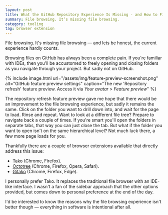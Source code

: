 ```yaml
---
layout: post
title: What the GitHub Repository Experience Is Missing - and How to Fix It
summary: File browsing. It’s missing file browsing.
category: tooling
tag: browser extension
---
```


File browsing. It's missing file browsing — and lets be honest, the current experience hardly counts.

Browsing files on GitHub has always been a complete pain. If you're familiar with IDEs, then you'll be accustomed to freely opening and closing folders as you navigate through your project. But sadly not on GitHub.

{%
  include image.html
  url="/assets/img/feature-preview-screenshot.png"
  alt="GitHub feature preview settings"
  caption="The new 'Repository refresh' feature preview. Access it via <i>Your avatar > Feature preview</i>"
%}

The repository refresh feature preview gave me hope that there would be an improvement to the file browsing experience, but sadly it remains the same. Click on the folder you want to drill down into, and wait for the page to load. Rinse and repeat. Want to look at a different file tree? Prepare to navigate back a couple of times. If you're smart you'll open the folders in separate tabs, that way you can just close the tab. But what if the folder you want to open isn't on the same hierarchical level? Not much luck there, a few more page loads for you.

Thankfully there are a couple of browser extensions available that directly address this issue:

- [Tako](https://github.com/brumm/tako) (Chrome, Firefox).
- [Octotree](https://github.com/ovity/octotree) (Chrome, Firefox, Opera, Safari).
- [Gitako](https://github.com/EnixCoda/Gitako) (Chrome, Firefox, Edge).

I personally prefer Tako. It replaces the traditional file browser with an IDE-like interface. I wasn't a fan of the sidebar approach that the other options provided, but comes down to personal preference at the end of the day.

I'd be interested to know the reasons why the file browsing experience isn't better though — everything in software is intentional after all.

